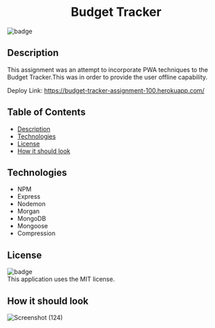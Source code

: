#  <h1 align="center">Budget Tracker</h1>

  ![badge](https://img.shields.io/badge/license-MIT-blue)<br>
  
  ## Description
This assignment was an attempt to incorporate PWA techniques to the Budget Tracker.This was in order to provide the user offline capability.
  <br>
  
  Deploy Link:
https://budget-tracker-assignment-100.herokuapp.com/
  ## Table of Contents
  - [Description](#description)
  - [Technologies](#technologies)
  - [License](#license)
  - [How it should look](#How-it-should-look)

  ## Technologies
 - NPM
 - Express
 - Nodemon
 - Morgan
 - MongoDB
 - Mongoose
 - Compression

  ## License
  ![badge](https://img.shields.io/badge/license-MIT-blue)<br>
 This application uses the MIT license.
 
  ## How it should look


![Screenshot (124)](https://user-images.githubusercontent.com/84581536/139604157-f0b0a0bb-0203-413c-a582-3e98e8721364.png)
